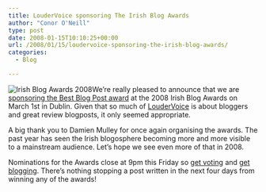```yaml
---
title: LouderVoice sponsoring The Irish Blog Awards
author: "Conor O'Neill"
type: post
date: 2008-01-15T10:10:25+00:00
url: /2008/01/15/loudervoice-sponsoring-the-irish-blog-awards/
categories:
  - Blog

---
```

 ![Irish Blog Awards 2008][1]We&#8217;re really pleased to announce that we are [sponsoring the Best Blog Post award][2] at the 2008 Irish Blog Awards on March 1st in Dublin. Given that so much of [LouderVoice][3] is about bloggers and great review blogposts, it only seemed appropriate.

A big thank you to Damien Mulley for once again organising the awards. The past year has seen the Irish blogosphere becoming more and more visible to a mainstream audience. Let&#8217;s hope we see even more of that in 2008.

Nominations for the Awards close at 9pm this Friday so [get voting][4] and [get blogging][5]. There&#8217;s nothing stopping a post written in the next four days from winning any of the awards!

 [1]: http://www.loudervoice.com/wp-content/uploads/2008/01/15/loudervoice-sponsoring-the-irish-blog-awards/IrishblogAwardsSmall.gif
 [2]: http://awards.ie/blogawards/2008/01/14/sponsorship-details-for-2008-blog-awards/
 [3]: http://www.loudervoice.com/
 [4]: http://awards.ie/blogawards/nominations/
 [5]: http://www.wordpress.com/